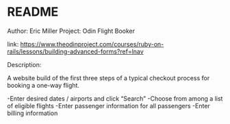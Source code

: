 # README
Author: Eric Miller
Project: Odin Flight Booker

link: https://www.theodinproject.com/courses/ruby-on-rails/lessons/building-advanced-forms?ref=lnav

Description:

A website build of the first three steps of a typical checkout process for booking a one-way flight.

-Enter desired dates / airports and click “Search”
-Choose from among a list of eligible flights
-Enter passenger information for all passengers
-Enter billing information
